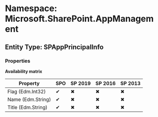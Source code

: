 # Namespace: Microsoft.SharePoint.AppManagement

## Entity Type: SPAppPrincipalInfo

### Properties

**Availability matrix**

Property | SPO | SP 2019 | SP 2016 | SP 2013
----------|-----|---------|---------|--------
Flag (Edm.Int32) | ✔ | ✖ | ✖ | ✖
Name (Edm.String) | ✔ | ✖ | ✖ | ✖
Title (Edm.String) | ✔ | ✖ | ✖ | ✖

